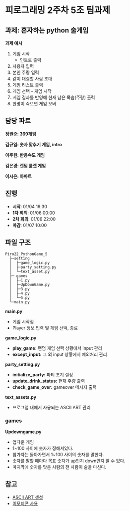 # 피로그래밍 2주차 5조 팀과제

## 과제: 혼자하는 python 술게임

**과제 예시**
1. 게임 시작
    - 인트로 출력
2. 사용자 입력
3. 본인 주량 입력
4. 같이 대결할 사람 초대
5. 게임 리스트 출력
6. 게임 선택 - 게임 시작
7. 게임 결과를 반영해 현재 남은 목숨(주량) 출력
8. 한명이 죽으면 게임 오버

## 담당 파트
**정원준: 369게임**

**김규일: 숫자 맞추기 게임, intro** 

**이주원: 반응속도 게임**

**김은경: 랜덤 룰렛 게임** 

**이시은: 아파트**

## 진행
- **시작**: 01/04 16:30
- **1차 회의**: 01/06 00:00
- **2차 회의**: 01/06 22:00
- **마감**: 01/07 10:00

## 파일 구조

```
Piro22_PythonGame_5
  ├─setting
  │  ├─game_logic.py
  │  ├─party_setting.py
  │  └─text_asset.py
  ├─ games
  │  ├─1.py
  │  ├─UpDownGame.py
  │  ├─3.py
  │  ├─4.py
  │  └─5.py
  └─main.py
```
**main.py**

- 게임 시작점
- Player 정보 입력 및 게임 선택, 종료

**game_logic.py**

- **play_game:** 랜덤 게임 선택 상황에서 input 관리
- **except_input:** 그 외 input 상황에서 예외처리 관리

**party_setting.py**

- **initialize_party:** 파티 초기 설정
- **update_drink_status:** 현재 주량 출력
- **check_game_over:** gameover 메시지 출력

**text_assets.py**

- 프로그램 내에서 사용되는 ASCII ART 관리

### games

**Updowngame.py**

- 업다운 게임
- 1~100 사이에 숫자가 정해져있다.
- 참가자는 돌아가면서 1~100 사이의 숫자를 말한다.
- 숫자를 말할 때마다 목표 숫자가 up인지 down인지 알 수 있다.
- 마지막에 숫자를 맞춘 사람의 전 사람이 술을 마신다.

## 참고
- [ASCII ART 생성](https://wepplication.github.io/tools/asciiArtGen/)
- [이모티콘 사용](https://www.emojiall.com/ko/categories/B)
